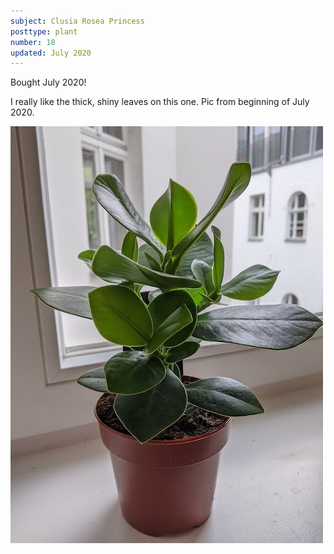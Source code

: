 ```yaml
---
subject: Clusia Rosea Princess
posttype: plant
number: 18
updated: July 2020
---
```


Bought July 2020!

I really like the thick, shiny leaves on this one. Pic from beginning of July 2020.

<img loading="lazy" src="img/clusia_rosea_princess_side_500.jpg" alt="Clusia Rosea Princess"/>